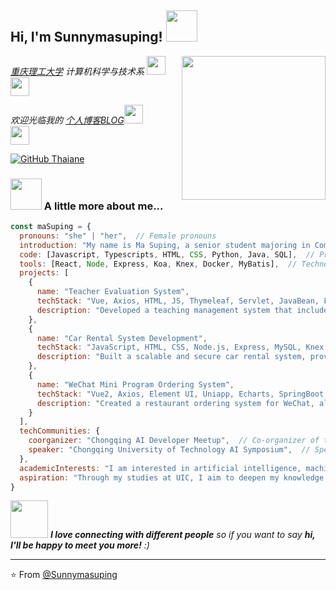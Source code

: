 <h2> Hi, I'm Sunnymasuping! <img src="https://media.giphy.com/media/mGcNjsfWAjY5AEZNw6/giphy.gif" width="50"></h2>
<img align='right' src="https://media.giphy.com/media/ieyl9zmCjO4b4t6qoY/giphy.gif" width="230">

<p><em> 
  <a href="https://www.cqut.edu.cn">重庆理工大学</a> 
  计算机科学与技术系
  <img src="https://media.giphy.com/media/fYSnHlufseco8Fh93Z/giphy.gif" width="30">
  </br>
  <img src="https://media.giphy.com/media/WUlplcMpOCEmTGBtBW/giphy.gif" width="30">
</em></p>


<p><em> 欢迎光临我的 <a href="https://sunnymasuping.github.io">个人博客BLOG</a><img src="https://media.giphy.com/media/fYSnHlufseco8Fh93Z/giphy.gif" width="30"></br><img src="https://media.giphy.com/media/WUlplcMpOCEmTGBtBW/giphy.gif" width="30"> 
</em></p>


[![GitHub Thaiane](https://img.shields.io/github/followers/thaiane?label=follow&style=social)](https://github.com/Sunnymasuping)


### <img src="https://media.giphy.com/media/VgCDAzcKvsR6OM0uWg/giphy.gif" width="50"> A little more about me...  

```javascript
const maSuping = {
  pronouns: "she" | "her",  // Female pronouns
  introduction: "My name is Ma Suping, a senior student majoring in Computer Science and Technology at Chongqing University of Technology. I am passionate about artificial intelligence, digital media, and interactive media.",
  code: [Javascript, Typescripts, HTML, CSS, Python, Java, SQL],  // Programming languages
  tools: [React, Node, Express, Koa, Knex, Docker, MyBatis],  // Technologies used
  projects: [
    {
      name: "Teacher Evaluation System",
      techStack: "Vue, Axios, HTML, JS, Thymeleaf, Servlet, JavaBean, Filter, Listener, MVC, MySQL",
      description: "Developed a teaching management system that includes course, teacher, student, and evaluation management, allowing students to evaluate teachers and view feedback, and admins to manage data and generate reports."
    },
    {
      name: "Car Rental System Development",
      techStack: "JavaScript, HTML, CSS, Node.js, Express, MySQL, Knex.js, CORS, Morgan",
      description: "Built a scalable and secure car rental system, providing core services such as vehicle rental, payment, and user management, with a focus on user experience and system efficiency."
    },
    {
      name: "WeChat Mini Program Ordering System",
      techStack: "Vue2, Axios, Element UI, Uniapp, Echarts, SpringBoot, MyBatis, MySQL",
      description: "Created a restaurant ordering system for WeChat, allowing customers to place orders and track them, while providing an admin platform to manage dishes, categories, and orders."
    }
  ],
  techCommunities: {
    coorganizer: "Chongqing AI Developer Meetup",  // Co-organizer of the meetup
    speaker: "Chongqing University of Technology AI Symposium",  // Speaker at AI symposium
  },
  academicInterests: "I am interested in artificial intelligence, machine learning, and digital media applications, particularly in computer vision, natural language processing, and immersive interactive design.",
  aspiration: "Through my studies at UIC, I aim to deepen my knowledge in AI and interactive media, applying my technical background to innovate at the intersection of technology and creativity."
}

```

<img src="https://media.giphy.com/media/LnQjpWaON8nhr21vNW/giphy.gif" width="60"> <em><b>I love connecting with different people</b> so if you want to say <b>hi, I'll be happy to meet you more!</b> :)</em>

---

⭐️ From [@Sunnymasuping](https://github.com/Sunnymasuping)

